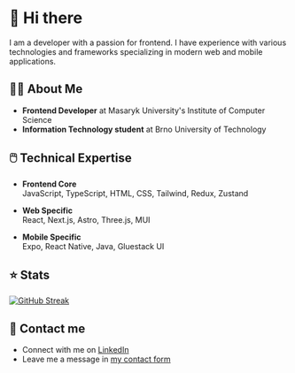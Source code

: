 # 👋 Hi there

I am a developer with a passion for frontend. I have experience with various technologies and frameworks specializing in modern web and mobile applications.

## 🧑‍💻 About Me

- **Frontend Developer** at Masaryk University's Institute of Computer Science 
- **Information Technology student** at Brno University of Technology


## 🖱️ Technical Expertise

- **Frontend Core**<br/>
  JavaScript, TypeScript, HTML, CSS, Tailwind, Redux, Zustand

- **Web Specific**<br/>
  React, Next.js, Astro, Three.js, MUI

- **Mobile Specific**<br/>
  Expo, React Native, Java, Gluestack UI

## ⭐ Stats

[![GitHub Streak](https://streak-stats.demolab.com/?user=lasjdhu&theme=dark-minimalist)](https://git.io/streak-stats)

## 🔗 Contact me

- Connect with me on [LinkedIn](https://linkedin.com/in/dmitrii-ivanushkin)
- Leave me a message in [my contact form](https://dmitrii.online)
